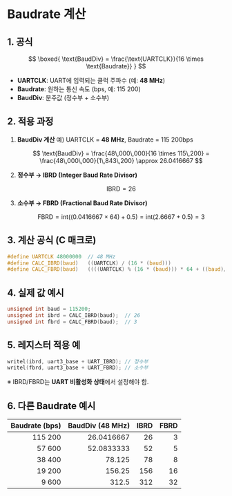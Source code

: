 # Baudrate 계산

## 1. 공식

$$
\boxed{
\text{BaudDiv} = \frac{\text{UARTCLK}}{16 \times \text{Baudrate}}
}
$$

* **UARTCLK**: UART에 입력되는 클럭 주파수 (예: **48 MHz**)
* **Baudrate**: 원하는 통신 속도 (bps, 예: 115 200)
* **BaudDiv**: 분주값 (정수부 + 소수부)


## 2. 적용 과정

1. **BaudDiv 계산**
   예) UARTCLK = **48 MHz**, Baudrate = 115 200bps

   $$
   \text{BaudDiv} = \frac{48\,000\,000}{16 \times 115\,200}
   = \frac{48\,000\,000}{1\,843\,200}
   \approx 26.0416667
   $$

2. **정수부 → IBRD (Integer Baud Rate Divisor)**

   $$
   \text{IBRD} = 26
   $$

3. **소수부 → FBRD (Fractional Baud Rate Divisor)**

   $$
   \text{FBRD} = \text{int}((0.0416667 \times 64) + 0.5)
   = \text{int}(2.6667 + 0.5)
   = 3
   $$


## 3. 계산 공식 (C 매크로)

```c
#define UARTCLK 48000000  // 48 MHz
#define CALC_IBRD(baud)   ((UARTCLK) / (16 * (baud)))
#define CALC_FBRD(baud)   ((((UARTCLK) % (16 * (baud))) * 64 + ((baud)/2)) / (baud))
```


## 4. 실제 값 예시

```c
unsigned int baud = 115200;
unsigned int ibrd = CALC_IBRD(baud);  // 26
unsigned int fbrd = CALC_FBRD(baud);  // 3
```


## 5. 레지스터 적용 예

```c
writel(ibrd, uart3_base + UART_IBRD); // 정수부
writel(fbrd, uart3_base + UART_FBRD); // 소수부
```

※ IBRD/FBRD는 **UART 비활성화 상태**에서 설정해야 함.


## 6. 다른 Baudrate 예시

| Baudrate (bps) | BaudDiv (48 MHz) | IBRD | FBRD |
| -------------: | ---------------: | ---: | ---: |
|        115 200 |       26.0416667 |   26 |    3 |
|         57 600 |       52.0833333 |   52 |    5 |
|         38 400 |           78.125 |   78 |    8 |
|         19 200 |           156.25 |  156 |   16 |
|          9 600 |            312.5 |  312 |   32 |

